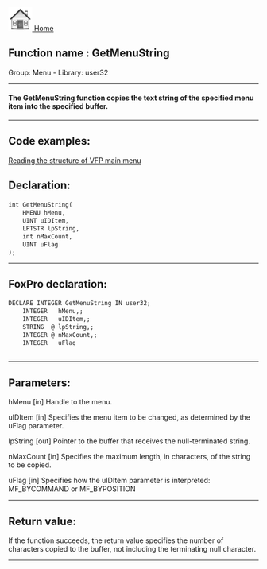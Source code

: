 [<img src="../../images/home.png"> Home ](https://github.com/VFPX/Win32API)  

## Function name : GetMenuString
Group: Menu - Library: user32    
***  


#### The GetMenuString function copies the text string of the specified menu item into the specified buffer.

***  


## Code examples:
[Reading the structure of VFP main menu](../../samples/sample_337.md)  

## Declaration:
```foxpro  
int GetMenuString(
	HMENU hMenu,
	UINT uIDItem,
	LPTSTR lpString,
	int nMaxCount,
	UINT uFlag
);  
```  
***  


## FoxPro declaration:
```foxpro  
DECLARE INTEGER GetMenuString IN user32;
	INTEGER   hMenu,;
	INTEGER   uIDItem,;
	STRING  @ lpString,;
	INTEGER @ nMaxCount,;
	INTEGER   uFlag
  
```  
***  


## Parameters:
hMenu
[in] Handle to the menu. 

uIDItem
[in] Specifies the menu item to be changed, as determined by the uFlag parameter. 

lpString
[out] Pointer to the buffer that receives the null-terminated string.

nMaxCount
[in] Specifies the maximum length, in characters, of the string to be copied. 

uFlag
[in] Specifies how the uIDItem parameter is interpreted: MF_BYCOMMAND or MF_BYPOSITION  
***  


## Return value:
If the function succeeds, the return value specifies the number of characters copied to the buffer, not including the terminating null character.  
***  


